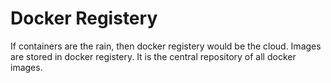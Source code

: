# Docker Registery
If containers are the rain, then docker registery would be the cloud. Images are stored in docker registery. It is the central repository of all docker images.


